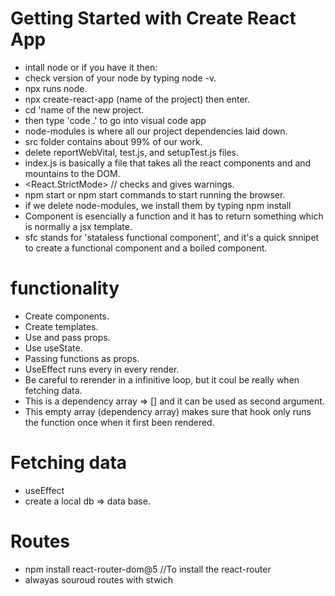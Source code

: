 # Getting Started with Create React App

- intall node or if you have it then:
- check version of your node by typing node -v.
- npx runs node.
- npx create-react-app (name of the project) then enter.
- cd 'name of the new project.
- then type 'code .' to go into visual code app
- node-modules is where all our project dependencies laid down.
- src folder contains about 99% of our work.
- delete reportWebVital, test.js, and setupTest.js files.
- index.js is basically a file that takes all the react components and and mountains to the DOM.
- <React.StrictMode> // checks and gives warnings.
- npm start or npm start commands to start running the browser.
- if we delete node-modules, we install them by typing npm install
- Component is esencially a function and it has to return something which is normally a jsx template.
- sfc stands for 'stataless functional component', and it's a quick snnipet to create a functional component and a boiled component.

# functionality

- Create components.
- Create templates.
- Use and pass props.
- Use useState.
- Passing functions as props.
- UseEffect runs every in every render.
- Be careful to rerender in a infinitive loop, but it coul be really when fetching data.
- This is a dependency array => [] and it can be used as second argument.
- This empty array (dependency array) makes sure that hook only runs the function once when it first been rendered.

# Fetching data

- useEffect
- create a local db => data base.

# Routes
- npm install react-router-dom@5 //To install the react-router
- alwayas souroud routes with stwich